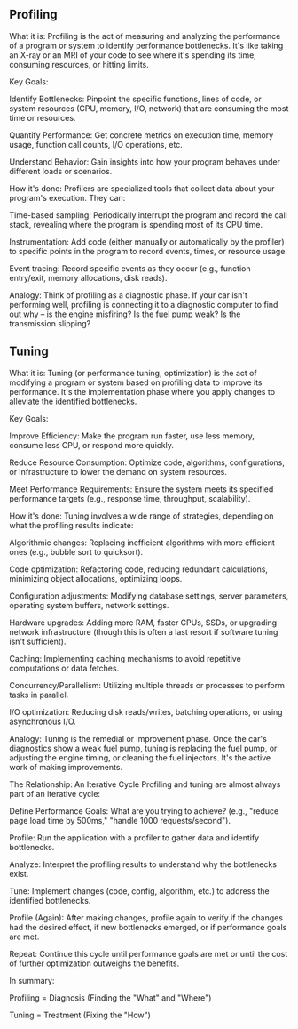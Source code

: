 ## Profiling
What it is:
Profiling is the act of measuring and analyzing the performance of a program or system to identify performance bottlenecks. It's like taking an X-ray or an MRI of your code to see where it's spending its time, consuming resources, or hitting limits.

Key Goals:

Identify Bottlenecks: Pinpoint the specific functions, lines of code, or system resources (CPU, memory, I/O, network) that are consuming the most time or resources.

Quantify Performance: Get concrete metrics on execution time, memory usage, function call counts, I/O operations, etc.

Understand Behavior: Gain insights into how your program behaves under different loads or scenarios.

How it's done:
Profilers are specialized tools that collect data about your program's execution. They can:

Time-based sampling: Periodically interrupt the program and record the call stack, revealing where the program is spending most of its CPU time.

Instrumentation: Add code (either manually or automatically by the profiler) to specific points in the program to record events, times, or resource usage.

Event tracing: Record specific events as they occur (e.g., function entry/exit, memory allocations, disk reads).

Analogy:
Think of profiling as a diagnostic phase. If your car isn't performing well, profiling is connecting it to a diagnostic computer to find out why – is the engine misfiring? Is the fuel pump weak? Is the transmission slipping?

## Tuning
What it is:
Tuning (or performance tuning, optimization) is the act of modifying a program or system based on profiling data to improve its performance. It's the implementation phase where you apply changes to alleviate the identified bottlenecks.

Key Goals:

Improve Efficiency: Make the program run faster, use less memory, consume less CPU, or respond more quickly.

Reduce Resource Consumption: Optimize code, algorithms, configurations, or infrastructure to lower the demand on system resources.

Meet Performance Requirements: Ensure the system meets its specified performance targets (e.g., response time, throughput, scalability).

How it's done:
Tuning involves a wide range of strategies, depending on what the profiling results indicate:

Algorithmic changes: Replacing inefficient algorithms with more efficient ones (e.g., bubble sort to quicksort).

Code optimization: Refactoring code, reducing redundant calculations, minimizing object allocations, optimizing loops.

Configuration adjustments: Modifying database settings, server parameters, operating system buffers, network settings.

Hardware upgrades: Adding more RAM, faster CPUs, SSDs, or upgrading network infrastructure (though this is often a last resort if software tuning isn't sufficient).

Caching: Implementing caching mechanisms to avoid repetitive computations or data fetches.

Concurrency/Parallelism: Utilizing multiple threads or processes to perform tasks in parallel.

I/O optimization: Reducing disk reads/writes, batching operations, or using asynchronous I/O.

Analogy:
Tuning is the remedial or improvement phase. Once the car's diagnostics show a weak fuel pump, tuning is replacing the fuel pump, or adjusting the engine timing, or cleaning the fuel injectors. It's the active work of making improvements.

The Relationship: An Iterative Cycle
Profiling and tuning are almost always part of an iterative cycle:

Define Performance Goals: What are you trying to achieve? (e.g., "reduce page load time by 500ms," "handle 1000 requests/second").

Profile: Run the application with a profiler to gather data and identify bottlenecks.

Analyze: Interpret the profiling results to understand why the bottlenecks exist.

Tune: Implement changes (code, config, algorithm, etc.) to address the identified bottlenecks.

Profile (Again): After making changes, profile again to verify if the changes had the desired effect, if new bottlenecks emerged, or if performance goals are met.

Repeat: Continue this cycle until performance goals are met or until the cost of further optimization outweighs the benefits.

In summary:

Profiling = Diagnosis (Finding the "What" and "Where")

Tuning = Treatment (Fixing the "How")
